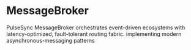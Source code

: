# MessageBroker
PulseSync MessageBroker orchestrates event-driven ecosystems with latency-optimized, fault-tolerant routing fabric. implementing modern asynchronous-messaging patterns
